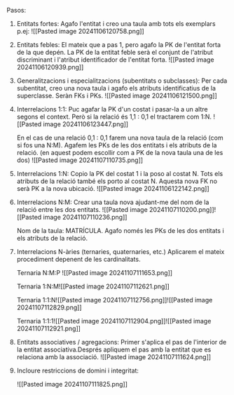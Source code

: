 Pasos:
1. Entitats fortes: Agafo l'entitat i creo una taula amb tots els exemplars
   p.ej:
   ![[Pasted image 20241106120758.png]]

2. Entitats febles: El mateix que a pas 1, pero agafo la PK de l'entitat forta de la que depén.
   La PK de la entitat feble serà el conjunt de l'atribut discriminant i l'atribut identificador de l'entitat forta.
   ![[Pasted image 20241106120939.png]]

3. Generalitzacions i especialitzacions (subentitats o subclasses):
   Per cada subentitat, creo una nova taula i agafo els atributs identificatius de la superclasse. Seràn FKs i PKs.
   ![[Pasted image 20241106121500.png]]
   
4. Interrelacions 1:1: 
   Puc agafar la PK d'un costat i pasar-la a un altre segons el context.
   Però si la relació és 1,1 : 0,1 el tractarem com 1:N.
   ![[Pasted image 20241106123447.png]]
   
   En el cas de una relació 0,1 : 0,1 farem una nova taula de la relació (com si fos una N:M). Agafem les PKs de les dos entitats i els atributs de la relació. (en aquest podem escollir com a PK de la nova taula una de les dos)
   ![[Pasted image 20241107110735.png]]
   
5. Interrelacions 1:N:
   Copio la PK del costat 1 i la poso al costat N. Tots els atributs de la relació també els porto al costat N. Aquesta nova FK no serà PK a la nova ubicació.
   ![[Pasted image 20241106122142.png]]
   
6. Interrelacions N:M: Crear una taula nova ajudant-me del nom de la relació entre les dos entitats.
   ![[Pasted image 20241107110200.png]]![[Pasted image 20241107110236.png]]
   
   Nom de la taula: MATRÍCULA. Agafo només les PKs de les dos entitats i els atributs de la relació.

7. Interrelacions N-àries (ternaries, quaternaries, etc.)
   Aplicarem el mateix procediment depenent de les cardinalitats.
   
   Ternaria N:M:P
   ![[Pasted image 20241107111653.png]]
   
   Ternaria 1:N:M![[Pasted image 20241107112621.png]]
   
   Ternaria 1:1:N![[Pasted image 20241107112756.png]]![[Pasted image 20241107112829.png]]
   
   Ternaria 1:1:1![[Pasted image 20241107112904.png]]![[Pasted image 20241107112921.png]]
   
   
8. Entitats associatives / agregacions:
   Primer s'aplica el pas de l'interior de la entitat associativa.Després apliquem el pas amb la entitat que es relaciona amb la associació.
   ![[Pasted image 20241107111624.png]]

9. Incloure restriccions de domini i integritat:
   
   ![[Pasted image 20241107111825.png]]
